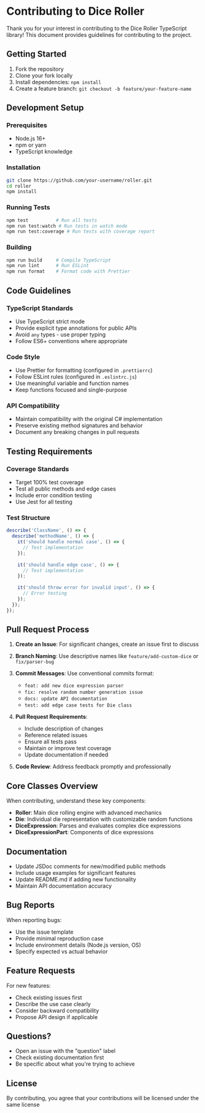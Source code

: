 # Contributing to Dice Roller

Thank you for your interest in contributing to the Dice Roller TypeScript library! This document provides guidelines for contributing to the project.

## Getting Started

1. Fork the repository
2. Clone your fork locally
3. Install dependencies: `npm install`
4. Create a feature branch: `git checkout -b feature/your-feature-name`

## Development Setup

### Prerequisites

- Node.js 16+
- npm or yarn
- TypeScript knowledge

### Installation

```bash
git clone https://github.com/your-username/roller.git
cd roller
npm install
```

### Running Tests

```bash
npm test          # Run all tests
npm run test:watch # Run tests in watch mode
npm run test:coverage # Run tests with coverage report
```

### Building

```bash
npm run build     # Compile TypeScript
npm run lint      # Run ESLint
npm run format    # Format code with Prettier
```

## Code Guidelines

### TypeScript Standards

- Use TypeScript strict mode
- Provide explicit type annotations for public APIs
- Avoid `any` types - use proper typing
- Follow ES6+ conventions where appropriate

### Code Style

- Use Prettier for formatting (configured in `.prettierrc`)
- Follow ESLint rules (configured in `.eslintrc.js`)
- Use meaningful variable and function names
- Keep functions focused and single-purpose

### API Compatibility

- Maintain compatibility with the original C# implementation
- Preserve existing method signatures and behavior
- Document any breaking changes in pull requests

## Testing Requirements

### Coverage Standards

- Target 100% test coverage
- Test all public methods and edge cases
- Include error condition testing
- Use Jest for all testing

### Test Structure

```typescript
describe('ClassName', () => {
  describe('methodName', () => {
    it('should handle normal case', () => {
      // Test implementation
    });
    
    it('should handle edge case', () => {
      // Test implementation
    });
    
    it('should throw error for invalid input', () => {
      // Error testing
    });
  });
});
```

## Pull Request Process

1. **Create an Issue**: For significant changes, create an issue first to discuss
2. **Branch Naming**: Use descriptive names like `feature/add-custom-dice` or `fix/parser-bug`
3. **Commit Messages**: Use conventional commits format:
   - `feat: add new dice expression parser`
   - `fix: resolve random number generation issue`
   - `docs: update API documentation`
   - `test: add edge case tests for Die class`

4. **Pull Request Requirements**:
   - Include description of changes
   - Reference related issues
   - Ensure all tests pass
   - Maintain or improve test coverage
   - Update documentation if needed

5. **Code Review**: Address feedback promptly and professionally

## Core Classes Overview

When contributing, understand these key components:

- **Roller**: Main dice rolling engine with advanced mechanics
- **Die**: Individual die representation with customizable random functions  
- **DiceExpression**: Parses and evaluates complex dice expressions
- **DiceExpressionPart**: Components of dice expressions

## Documentation

- Update JSDoc comments for new/modified public methods
- Include usage examples for significant features
- Update README.md if adding new functionality
- Maintain API documentation accuracy

## Bug Reports

When reporting bugs:

- Use the issue template
- Provide minimal reproduction case
- Include environment details (Node.js version, OS)
- Specify expected vs actual behavior

## Feature Requests

For new features:

- Check existing issues first
- Describe the use case clearly
- Consider backward compatibility
- Propose API design if applicable

## Questions?

- Open an issue with the "question" label
- Check existing documentation first
- Be specific about what you're trying to achieve

## License

By contributing, you agree that your contributions will be licensed under the same license
